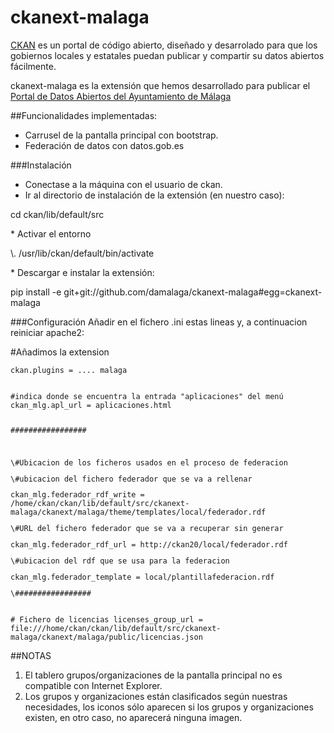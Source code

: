 ckanext-malaga
==============

[CKAN](http://ckan.org) es un portal de código abierto, diseñado y desarrolado para que los gobiernos locales y estatales puedan publicar y compartir su datos abiertos fácilmente.

ckanext-malaga es la extensión que hemos desarrollado para publicar el [Portal de Datos Abiertos del Ayuntamiento de Málaga](http://datosabiertos.malaga.eu)

##Funcionalidades implementadas:
* Carrusel de la pantalla principal con bootstrap.
* Federación de datos con datos.gob.es

###Instalación

* Conectase a la máquina con el usuario de ckan.
* Ir al directorio de instalación de la extensión (en nuestro caso):
<p>cd ckan/lib/default/src</p>
* Activar el entorno
<p>\. /usr/lib/ckan/default/bin/activate</p>
* Descargar e instalar la extensión:
<p>pip install -e git+git://github.com/damalaga/ckanext-malaga#egg=ckanext-malaga</p>

###Configuración
Añadir en el fichero .ini estas lineas y, a continuacion reiniciar apache2:

\#Añadimos la extension
<p><code>ckan.plugins = .... malaga</p>
#indica donde se encuentra la entrada "aplicaciones" del menú
ckan_mlg.apl_url = aplicaciones.html 

\#################
<p>\#Ubicacion de los ficheros usados en el proceso de federacion
<p>\#ubicacion del fichero federador que se va a rellenar
<p>ckan_mlg.federador_rdf_write = /home/ckan/ckan/lib/default/src/ckanext-malaga/ckanext/malaga/theme/templates/local/federador.rdf
<p>\#URL del fichero federador que se va a recuperar sin generar
<p>ckan_mlg.federador_rdf_url = http://ckan20/local/federador.rdf
<p>\#ubicacion del rdf que se usa para la federacion
<p>ckan_mlg.federador_template = local/plantillafederacion.rdf
<p>\#################

\# Fichero de licencias
licenses_group_url = file:///home/ckan/ckan/lib/default/src/ckanext-malaga/ckanext/malaga/public/licencias.json
</code>

##NOTAS

1. El tablero grupos/organizaciones de la pantalla principal no es compatible con Internet Explorer.
2. Los grupos y organizaciones están clasificados según nuestras necesidades, los iconos sólo aparecen si los grupos y organizaciones existen, en otro caso, no aparecerá ninguna imagen.

